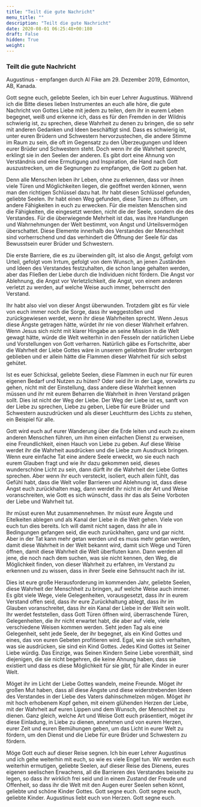 ```yaml
---
title: "Teilt die gute Nachricht"
menu_title: ""
description: "Teilt die gute Nachricht"
date: 2020-08-01 06:25:48+00:180
draft: False
hidden: True
weight:
---
```

### Teilt die gute Nachricht

Augustinus - empfangen durch Al Fike am 29. Dezember 2019, Edmonton, AB, Kanada.

Gott segne euch, geliebte Seelen, ich bin euer Lehrer Augustinus. Während ich die Bitte dieses lieben Instrumentes an euch alle höre, die gute Nachricht von Gottes Liebe mit jedem zu teilen, dem ihr in eurem Leben begegnet, weiß und erkenne ich, dass es für den Fremden in der Wildnis schwierig ist, zu sprechen, diese Wahrheit zu denen zu bringen, die so sehr mit anderen Gedanken und Ideen beschäftigt sind. Dass es schwierig ist, unter euren Brüdern und Schwestern hervorzustechen, die andere Stimme im Raum zu sein, die oft im Gegensatz zu den Überzeugungen und Ideen eurer Brüder und Schwestern steht. Doch wenn ihr die Wahrheit sprecht, erklingt sie in den Seelen der anderen. Es gibt dort eine Ahnung von Verständnis und eine Ermutigung und Inspiration, die Hand nach Gott auszustrecken, um die Segnungen zu empfangen, die Gott zu geben hat.

Denn alle Menschen leben ihr Leben, ohne zu erkennen, dass vor ihnen viele Türen und Möglichkeiten liegen, die geöffnet werden können, wenn man den richtigen Schlüssel dazu hat. Ihr habt diesen Schlüssel gefunden, geliebte Seelen. Ihr habt einen Weg gefunden, diese Türen zu öffnen, um andere Fähigkeiten in euch zu erwecken. Für die meisten Menschen sind die Fähigkeiten, die eingesetzt werden, nicht die der Seele, sondern die des Verstandes. Für die überwiegende Mehrheit ist das, was ihre Handlungen und Wahrnehmungen der Welt bestimmt, von Angst und Urteilsvermögen überschattet. Diese Elemente innerhalb des Verstandes der Menschheit sind vorherrschend und das verhindert die Öffnung der Seele für das Bewusstsein eurer Brüder und Schwestern.

Die erste Barriere, die es zu überwinden gilt, ist also die Angst, gefolgt vom Urteil, gefolgt vom Irrtum, gefolgt von dem Wunsch, an jenen Zuständen und Ideen des Verstandes festzuhalten, die schon lange gehalten werden, aber das Fließen der Liebe durch die Individuen nicht fördern. Die Angst vor Ablehnung, die Angst vor Verletzlichkeit, die Angst, von einem anderen verletzt zu werden, auf welche Weise auch immer, beherrscht den Verstand.

Ihr habt also viel von dieser Angst überwunden. Trotzdem gibt es für viele von euch immer noch die Sorge, dass ihr weggestoßen und zurückgewiesen werdet, wenn ihr diese Wahrheiten sprecht. Wenn Jesus diese Ängste getragen hätte, würdet ihr nie von dieser Wahrheit erfahren. Wenn Jesus sich nicht mit klarer Hingabe an seine Mission in die Welt gewagt hätte, würde die Welt weiterhin in den Fesseln der natürlichen Liebe und Vorstellungen von Gott verharren. Natürlich gäbe es Fortschritte, aber die Wahrheit der Liebe Gottes wäre in unserem geliebten Bruder verborgen geblieben und er allein hätte die Flammen dieser Wahrheit für sich selbst gehütet.

Ist es euer Schicksal, geliebte Seelen, diese Flammen in euch nur für euren eigenen Bedarf und Nutzen zu hüten? Oder seid ihr in der Lage, vorwärts zu gehen, nicht mit der Einstellung, dass andere diese Wahrheit kennen müssen und ihr mit eurem Beharren die Wahrheit in ihren Verstand prägen sollt. Dies ist nicht der Weg der Liebe. Der Weg der Liebe ist es, sanft von der Liebe zu sprechen, Liebe zu geben, Liebe für eure Brüder und Schwestern auszudrücken und als dieser Leuchtturm des Lichts zu stehen, ein Beispiel für alle.

Gott wird euch auf eurer Wanderung über die Erde leiten und euch zu einem anderen Menschen führen, um ihm einen einfachen Dienst zu erweisen, eine Freundlichkeit, einen Hauch von Liebe zu geben. Auf diese Weise werdet ihr die Wahrheit ausdrücken und die Liebe zum Ausdruck bringen. Wenn eure einfache Tat eine andere Seele erweckt, wo sie euch nach eurem Glauben fragt und wie ihr dazu gekommen seid, dieses wunderschöne Licht zu sein, dann dürft ihr die Wahrheit der Liebe Gottes sprechen. Aber wenn ihr euch versteckt, isoliert, euch allein fühlt, das Gefühl habt, dass die Welt voller Barrieren und Ablehnung ist, dass diese Angst euch zurückhalten mag, dann werdet ihr nicht in der Art und Weise voranschreiten, wie Gott es sich wünscht, dass ihr das als Seine Vorboten der Liebe und Wahrheit tut.

Ihr müsst euren Mut zusammennehmen. Ihr müsst eure Ängste und Eitelkeiten ablegen und als Kanal der Liebe in die Welt gehen. Viele von euch tun dies bereits. Ich will damit nicht sagen, dass ihr alle in Bedingungen gefangen seid, die euch zurückhalten, ganz und gar nicht. Aber in der Tat kann mehr getan werden und es muss mehr getan werden, damit diese Wahrheit in der Welt bekannt wird, damit sich Wege und Türen öffnen, damit diese Wahrheit die Welt überfluten kann. Dann werden all jene, die noch nach dem suchen, was sie nicht kennen, den Weg, die Möglichkeit finden, von dieser Wahrheit zu erfahren, im Verstand zu erkennen und zu wissen, dass in ihrer Seele eine Sehnsucht nach ihr ist.

Dies ist eure große Herausforderung im kommenden Jahr, geliebte Seelen, diese Wahrheit der Menschheit zu bringen, auf welche Weise auch immer. Es gibt viele Wege, viele Gelegenheiten, vorausgesetzt, dass ihr in eurem Verstand offen seid, dass ihr eure Zurückhaltung ablegt, dass ihr im Glauben voranschreitet, dass ihr ein Kanal der Liebe in der Welt sein wollt. Ihr werdet feststellen, dass Gott Türen öffnen wird, überraschende Türen, Gelegenheiten, die ihr nicht erwartet habt, die aber auf viele, viele verschiedene Weisen kommen werden. Seht jeden Tag als eine Gelegenheit, seht jede Seele, der ihr begegnet, als ein Kind Gottes und eines, das von euren Gebeten profitieren wird. Egal, wie sie sich verhalten, was sie ausdrücken, sie sind ein Kind Gottes. Jedes Kind Gottes ist Seiner Liebe würdig. Das Einzige, was Seinen Kindern Seine Liebe vorenthält, sind diejenigen, die sie nicht begehren, die keine Ahnung haben, dass sie existiert und dass es diese Möglichkeit für sie gibt, für alle Kinder in eurer Welt.

Möget ihr im Licht der Liebe Gottes wandeln, meine Freunde. Möget ihr großen Mut haben, dass all diese Ängste und diese widerstrebenden Ideen des Verstandes in der Liebe des Vaters dahinschmelzen mögen. Möget ihr mit hoch erhobenem Kopf gehen, mit einem glühenden Herzen der Liebe, mit der Wahrheit auf euren Lippen und dem Wunsch, der Menschheit zu dienen. Ganz gleich, welche Art und Weise Gott euch präsentiert, möget ihr diese Einladung, in Liebe zu dienen, annehmen und von eurem Herzen, eurer Zeit und euren Bemühungen geben, um das Licht in eurer Welt zu fördern, um den Dienst und die Liebe für eure Brüder und Schwestern zu fördern.

Möge Gott euch auf dieser Reise segnen. Ich bin euer Lehrer Augustinus und ich gehe weiterhin mit euch, so wie es viele Engel tun. Wir werden euch weiterhin ermutigen, geliebte Seelen, auf dieser Reise des Dienens, eures eigenen seelischen Erwachens, all die Barrieren des Verstandes beiseite zu legen, so dass ihr wirklich frei seid und in einem Zustand der Freude und Offenheit, so dass ihr die Welt mit den Augen eurer Seelen sehen könnt, geliebte und schöne Kinder Gottes. Gott segne euch. Gott segne euch, geliebte Kinder. Augustinus liebt euch von Herzen. Gott segne euch.
